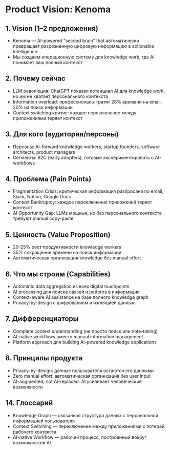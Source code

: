 # Product Vision: Kenoma

## 1. Vision (1–2 предложения)
- Kenoma — AI-powered "second brain" that автоматически превращает разрозненную цифровую информацию в actionable intelligence
- Мы создаем операционную систему для knowledge work, где AI понимает ваш полный контекст

## 2. Почему сейчас
- LLM революция: ChatGPT показал потенциал AI для knowledge work, но им не хватает персонального контекста
- Information overload: профессионалы тратят 28% времени на email, 20% на поиск информации
- Context switching кризис: каждое переключение между приложениями теряет контекст

## 3. Для кого (аудитория/персоны)
- Персоны: AI-forward knowledge workers, startup founders, software architects, product managers
- Сегменты: B2C (early adopters), готовые экспериментировать с AI-workflows

## 4. Проблема (Pain Points)
- Fragmentation Crisis: критическая информация разбросана по email, Slack, Notion, Google Docs
- Context Bankruptcy: каждое переключение приложений теряет контекст
- AI Opportunity Gap: LLMs мощные, но без персонального контекста требуют manual copy-paste

## 5. Ценность (Value Proposition)
- 20-25% рост продуктивности knowledge workers
- 35% сокращение времени на поиск информации
- Автоматическая организация knowledge без manual effort

## 6. Что мы строим (Capabilities)
- Automatic data aggregation из всех digital touchpoints
- AI processing для поиска связей и patterns в информации  
- Context-aware AI assistance на базе полного knowledge graph
- Privacy-by-design с шифрованием и изоляцией данных

## 7. Дифференциаторы
- Complete context understanding (не просто поиск или note-taking)
- AI-native workflows вместо manual information management
- Platform approach для building AI-powered knowledge applications

## 8. Принципы продукта
- Privacy-by-design: данные пользователя остаются его данными
- Zero manual effort: автоматическая организация без user input
- AI-augmented, not AI-replaced: AI усиливает человеческие возможности

## 14. Глоссарий
- Knowledge Graph — связанная структура данных с персональной информацией пользователя
- Context Switching — переключение между приложениями с потерей рабочего контекста
- AI-native Workflow — рабочий процесс, построенный вокруг возможностей AI
